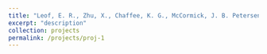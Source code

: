 ```yaml
---
title: "Leof, E. R., Zhu, X., Chaffee, K. G., McCormick, J. B. Petersen, G. M., Radecki Breitkopf, C. Pancreatic cancer and melanoma related perceptions and behaviors following disclosure of CDKN2A variant status. Revise & Resubmit."
excerpt: "description"
collection: projects
permalink: /projects/proj-1
---
```

